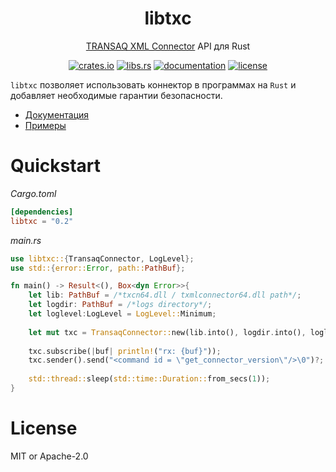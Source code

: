 <div align="center">
	<h1>libtxc</h1>
	<p><a href="https://www.finam.ru/howtotrade/tconnector">TRANSAQ XML Connector</a> API для Rust</p>

[crates.io]: https://crates.io/crates/libtxc
[libs.rs]: https://lib.rs/crates/libtxc
[documentation]: https://docs.rs/libtxc
[license]: https://github.com/2dav/libtxc/blob/main/LICENSE

[![crates.io](https://img.shields.io/crates/v/libtxc)][crates.io]
[![libs.rs](https://img.shields.io/badge/libs.rs-libtxc-orange)][libs.rs]
[![documentation](https://img.shields.io/docsrs/libtxc)][documentation]
[![license](https://img.shields.io/crates/l/libtxc)][license]

</div>

`libtxc` позволяет использовать коннектор в программах на `Rust` и добавляет необходимые гарантии 
безопасности.

- [Документация](https://docs.rs/libtxc/latest/)
- [Примеры](https://github.com/2dav/libtxc/tree/master/examples)

# Quickstart
*Cargo.toml*
```toml
[dependencies]
libtxc = "0.2"
```
*main.rs*
```rust
use libtxc::{TransaqConnector, LogLevel};
use std::{error::Error, path::PathBuf};

fn main() -> Result<(), Box<dyn Error>>{
    let lib: PathBuf = /*txcn64.dll / txmlconnector64.dll path*/;
    let logdir: PathBuf = /*logs directory*/;
    let loglevel:LogLevel = LogLevel::Minimum;
    
    let mut txc = TransaqConnector::new(lib.into(), logdir.into(), loglevel)?;
    
    txc.subscribe(|buf| println!("rx: {buf}"));
    txc.sender().send("<command id = \"get_connector_version\"/>\0")?;
    
    std::thread::sleep(std::time::Duration::from_secs(1));
}
```

# License
MIT or Apache-2.0
